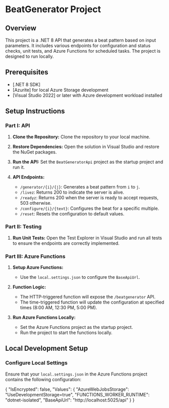 # BeatGenerator Project

## Overview

This project is a .NET 8 API that generates a beat pattern based on input parameters. It includes various endpoints for configuration and status checks, unit tests, and Azure Functions for scheduled tasks. The project is designed to run locally.

## Prerequisites

- [.NET 8 SDK]
- [Azurite] for local Azure Storage development
- [Visual Studio 2022] or later with Azure development workload installed

## Setup Instructions

### Part I: API

1. **Clone the Repository:**
   Clone the repository to your local machine.

2. **Restore Dependencies:**
   Open the solution in Visual Studio and restore the NuGet packages.

3. **Run the API:**
   Set the `BeatGeneratorApi` project as the startup project and run it.

4. **API Endpoints:**
   - `/generator/{i}/{j}`: Generates a beat pattern from `i` to `j`.
   - `/livez`: Returns 200 to indicate the server is alive.
   - `/readyz`: Returns 200 when the server is ready to accept requests, 503 otherwise.
   - `/configure/{i}/{text}`: Configures the beat for a specific multiple.
   - `/reset`: Resets the configuration to default values.

### Part II: Testing

1. **Run Unit Tests:**
   Open the Test Explorer in Visual Studio and run all tests to ensure the endpoints are correctly implemented.

### Part III: Azure Functions

1. **Setup Azure Functions:**
   - Use the `local.settings.json` to configure the `BaseApiUrl`.

2. **Function Logic:**
   - The HTTP-triggered function will expose the `/beatgenerator` API.
   - The time-triggered function will update the configuration at specified times (8:00 AM, 12:30 PM, 5:00 PM).

3. **Run Azure Functions Locally:**
   - Set the Azure Functions project as the startup project.
   - Run the project to start the functions locally.

## Local Development Setup

### Configure Local Settings

Ensure that your `local.settings.json` in the Azure Functions project contains the following configuration:

{
  "IsEncrypted": false,
  "Values": {
    "AzureWebJobsStorage": "UseDevelopmentStorage=true",
    "FUNCTIONS_WORKER_RUNTIME": "dotnet-isolated",
    "BaseApiUrl": "http://localhost:5025/api"
  }
}
